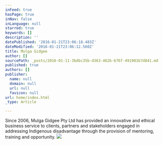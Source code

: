 ```yaml
---
inFeed: true
hasPage: true
inNav: false
inLanguage: null
starred: true
keywords: []
description: ''
datePublished: '2016-01-21T23:06:18.483Z'
dateModified: '2016-01-21T23:06:12.560Z'
title: Mulga Gidgee
author: []
sourcePath: _posts/2016-01-11-3bdbc35b-d363-462b-b76f-491901b7d841.md
published: true
authors: []
publisher:
  name: null
  domain: null
  url: null
  favicon: null
url: home/index.html
_type: Article

---
```

Since 2006, Mulga Gidgee Pty 
Ltd has provided an innovative and ethical business service to clients, 
partners and stakeholders engaged in addressing Indigenous disadvantage 
through the provision of mentoring, training and opportunity.
![](https://the-grid-user-content.s3-us-west-2.amazonaws.com/6a8df178-fb2e-46b4-8e63-8a7ac3e6299e.png)